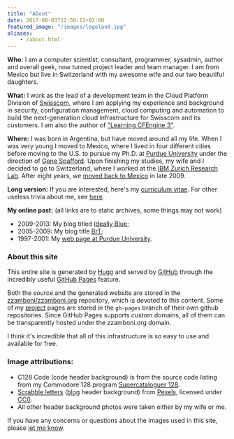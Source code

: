 ```yaml
---
title: "About"
date: 2017-08-03T12:50:11+02:00
featured_image: "/images/legoland.jpg"
aliases:
    - /about.html
---
```


**Who:** I am a computer scientist, consultant, programmer, sysadmin,
author and overall geek, now turned project leader and team manager. I
am from Mexico but live in Switzerland with my awesome wife and our
two beautiful daughters.

**What:** I work as the lead of a development team in the Cloud
Platform Division of [Swisscom](http://swisscom.com/), where I am
applying my experience and background in security, configuration
management, cloud computing and automation to build the
next-generation cloud infrastructure for Swisscom and its customers.
I am also the author of ["Learning CFEngine 3"](http://cf-learn.info).

**Where:** I was born in Argentina, but have moved around all my life.
When I was very young I moved to Mexico, where I lived in four different
cities before moving to the U.S. to pursue my Ph.D. at [Purdue
University](http://www.cerias.purdue.edu/) under the direction of [Gene
Spafford](http://spaf.cerias.purdue.edu/). Upon finishing my studies, my
wife and I decided to go to Switzerland, where I worked at the [IBM
Zurich Research Lab](http://www.zurich.ibm.com/). After eight years, we
[moved back to Mexico](/brt/2009/09/08/going-home/index.html) in late
2009.

**Long version:** If you are interested, here's my [curriculum
vitae](/vita.html). For other useless trivia about me, see
[here](http://www.zzamboni.org/brt/2007/03/07/blog-tagged/index.html).

**My online past:** (all links are to static archives, some things may not work)

- 2009-2013: My blog titled [Ideally Blue](/blog);
- 2005-2009: My blog title [BrT](/brt);
- 1997-2001: My [web page at Purdue
University](http://homes.cerias.purdue.edu/~zamboni/).

### About this site

This entire site is generated by [Hugo](http://gohugo.io) and served
by [GitHub](http://github.com/) through the incredibly useful
[GitHub Pages](http://pages.github.com/) feature.

Both the source and the generated website are stored in the
[zzamboni/zzamboni.org](https://github.com/zzamboni/zzamboni.org) repository,
which is devoted to this content. Some of my [project](/code) pages
are stored in the `gh-pages` branch of their own github
repositories. Since GitHub Pages supports custom domains, all of them
can be transparently hosted under the zzamboni.org domain.

I think it's incredible that all of this infrastructure is so easy to
use and available for free.

### Image attributions:

- C128 Code (code header background) is from the source code listing
  from my Commodore 128 program [Supercataloguer
  128](http://zzamboni.org/brt/2008/01/24/supercataloger-128).
- [Scrabble letters](https://www.pexels.com/photo/alphabet-board-game-bundle-close-up-278888/)
  ([blog](../post) header background) from
  [Pexels](https://www.pexels.com/), licensed under
  [CC0](https://www.pexels.com/photo-license/).
- All other header background photos were taken either by my wife or
  me.

If you have any concerns or questions about the images used in this
site, please [let me know](../contact).
